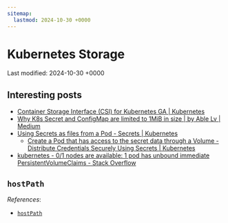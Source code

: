 ```yaml
---
sitemap:
  lastmod: 2024-10-30 +0000
---
```


# Kubernetes Storage

Last modified: 2024-10-30 +0000

## Interesting posts

- [Container Storage Interface (CSI) for Kubernetes GA \| Kubernetes](https://kubernetes.io/blog/2019/01/15/container-storage-interface-ga/)
- [Why K8s Secret and ConfigMap are limited to 1MiB in size \| by Able Lv \| Medium](https://able8.medium.com/why-k8s-secret-and-configmap-are-limited-to-1mib-in-size-ba79d86b0372)
- [Using Secrets as files from a Pod - Secrets \| Kubernetes](https://kubernetes.io/docs/concepts/configuration/secret/#using-secrets-as-files-from-a-pod)
  - [Create a Pod that has access to the secret data through a Volume - Distribute Credentials Securely Using Secrets \| Kubernetes](https://kubernetes.io/docs/tasks/inject-data-application/distribute-credentials-secure/#create-a-pod-that-has-access-to-the-secret-data-through-a-volume)
- [kubernetes - 0/1 nodes are available: 1 pod has unbound immediate PersistentVolumeClaims - Stack Overflow](https://stackoverflow.com/questions/74741993/0-1-nodes-are-available-1-pod-has-unbound-immediate-persistentvolumeclaims)

## `hostPath`

*References*:

- [`hostPath`](https://kubernetes.io/docs/concepts/storage/volumes/#hostpath)
